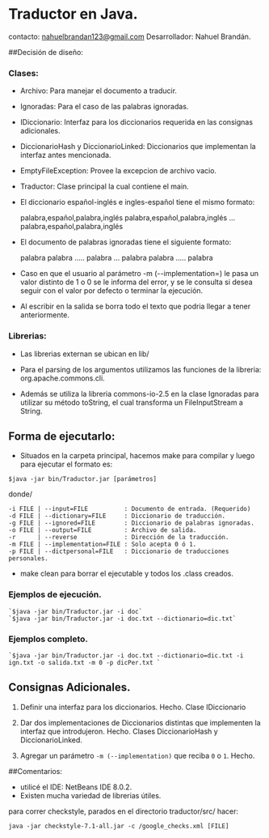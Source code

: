 # Traductor en Java.

contacto: nahuelbrandan123@gmail.com
Desarrollador: Nahuel Brandán.

##Decisión de diseño:
### Clases:

* Archivo: Para manejar el documento a traducir.

* Ignoradas: Para el caso de las palabras ignoradas.

* IDiccionario: Interfaz para los diccionarios requerida en las consignas adicionales.

* DiccionarioHash y DiccionarioLinked: Diccionarios que implementan la interfaz antes mencionada.

* EmptyFileException: Provee la excepcion de archivo vacio.

* Traductor: Clase principal la cual contiene el main.

* El diccionario español-inglés e ingles-español tiene el mismo formato:

    palabra,español,palabra,inglés
    palabra,español,palabra,inglés
    ...
    palabra,español,palabra,inglés

* El documento de palabras ignoradas tiene el siguiente formato:

    palabra palabra ..... palabra
    ...
    palabra palabra ..... palabra

* Caso en que el usuario al parámetro -m (--implementation=) le pasa un valor distinto de 1 o 0 se le 
informa del error, y se le consulta si desea seguir con el valor por defecto o terminar la ejecución.

* Al escribir en la salida se borra todo el texto que podria llegar a tener anteriormente.

### Librerias:

* Las librerias externan se ubican en lib/

* Para el parsing de los argumentos utilizamos las funciones de la libreria: org.apache.commons.cli.

* Además se utiliza la libreria commons-io-2.5 en la clase Ignoradas para utilizar su método toString, el cual transforma un FileInputStream a String.

## Forma de ejecutarlo:

* Situados en la carpeta principal, hacemos make para compilar y luego para ejecutar el formato es:

 `$java -jar bin/Traductor.jar [parámetros]`

donde/

    -i FILE | --input=FILE          : Documento de entrada. (Requerido)
    -d FILE | --dictionary=FILE     : Diccionario de traducción.
    -g FILE | --ignored=FILE        : Diccionario de palabras ignoradas.
    -o FILE | --output=FILE         : Archivo de salida.
    -r      | --reverse             : Dirección de la traducción.
    -m FILE | --implementation=FILE : Solo acepta 0 ó 1.
    -p FILE | --dictpersonal=FILE   : Diccionario de traducciones personales.

* make clean para borrar el ejecutable y todos los .class creados.

### Ejemplos de ejecución.

    `$java -jar bin/Traductor.jar -i doc`
    `$java -jar bin/Traductor.jar -i doc.txt --dictionario=dic.txt`

### Ejemplos completo.    
    
    `$java -jar bin/Traductor.jar -i doc.txt --dictionario=dic.txt -i ign.txt -o salida.txt -m 0 -p dicPer.txt `


## Consignas Adicionales.

1. Definir una interfaz para los diccionarios.
    Hecho. Clase IDiccionario

2. Dar dos implementaciones de Diccionarios distintas que implementen la interfaz que introdujeron.
    Hecho. Clases DiccionarioHash y DiccionarioLinked.

3. Agregar un parámetro  `-m (--implementation)` que reciba `0` o `1`.
    Hecho.

##Comentarios:

* utilicé el IDE: NetBeans IDE 8.0.2.
* Existen mucha variedad de librerias útiles.

para correr checkstyle, parados en el directorio traductor/src/ hacer:
   	
	java -jar checkstyle-7.1-all.jar -c /google_checks.xml [FILE]

 